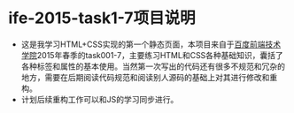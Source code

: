 ﻿# ife-2015-task1-7项目说明

- 这是我学习HTML+CSS实现的第一个静态页面，本项目来自于[百度前端技术学院](https://github.com/baidu-ife/ife/tree/master/2015_spring)2015年春季的task001-7，主要练习HTML和CSS各种基础知识，囊括了各种标签和属性的基本使用。当然第一次写出的代码还有很多不规范和冗杂的地方，需要在后期阅读代码规范和阅读别人源码的基础上对其进行修改和重构。
- 计划后续重构工作可以和JS的学习同步进行。




